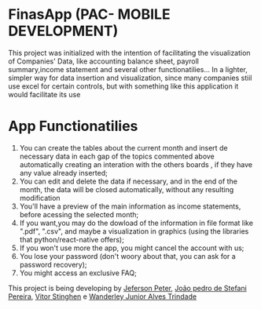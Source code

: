 # FinasApp (PAC- MOBILE DEVELOPMENT)

This project was initialized with the intention of facilitating the visualization of Companies' Data, like accounting balance sheet, payroll summary,income statement and several other functionatilies... In a lighter, simpler way for data insertion and visualization, since many companies stiil use excel for certain controls, but with something like this application it would facilitate its use

# App Functionatilies
1. You can create the tables about the current month and insert de necessary data in each gap of the topics commented above automatically creating an interation with the others boards , if they have any value already inserted;
2. You can edit and delete the data if necessary, and in the end of the month, the data will be closed automatically, without any resulting modification
3. You'll have a preview of the main information as income statements, before acessing the selected month;
4. If you want,you may do the dowload of the information in file format like ".pdf", ".csv", and maybe a visualization in graphics (using the libraries that python/react-native offers);
5. If you won't use more the app, you might cancel the account with us;
6. You lose your password (don't woory about that, you can ask for a password recovery);
7. You might access an exclusive FAQ;

This project is being developing by [Jeferson Peter](https://github.com/Jeferson-Peter), [João pedro de Stefani Pereira](https://github.com/Jopestpe), [Vitor Stinghen](https://github.com/StreyKenD) e [Wanderley Junior Alves Trindade](https://github.com/wanderleyjr)
